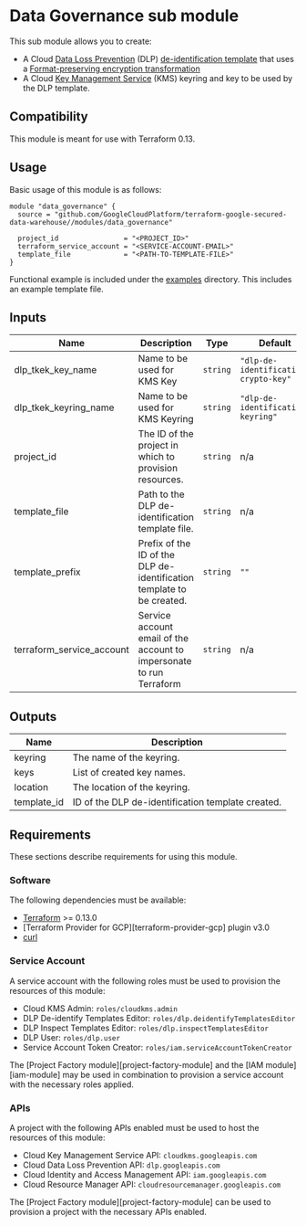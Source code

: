 # Data Governance sub module

This sub module allows you to create:

- A Cloud [Data Loss Prevention](https://cloud.google.com/dlp/docs) (DLP) [de-identification template](https://cloud.google.com/dlp/docs/deidentify-sensitive-data) that uses a [Format-preserving encryption transformation](https://cloud.google.com/dlp/docs/samples/dlp-deidentify-fpe)
- A Cloud [Key Management Service](https://cloud.google.com/kms/docs) (KMS) keyring and key to be used by the DLP template.

## Compatibility

This module is meant for use with Terraform 0.13.

## Usage

Basic usage of this module is as follows:

```hcl
module "data_governance" {
  source = "github.com/GoogleCloudPlatform/terraform-google-secured-data-warehouse//modules/data_governance"

  project_id                = "<PROJECT_ID>"
  terraform_service_account = "<SERVICE-ACCOUNT-EMAIL>"
  template_file             = "<PATH-TO-TEMPLATE-FILE>"
}
```

Functional example is included under the
[examples](./examples/data_governance/) directory.
This includes an example template file.

<!-- BEGINNING OF PRE-COMMIT-TERRAFORM DOCS HOOK -->
## Inputs

| Name | Description | Type | Default | Required |
|------|-------------|------|---------|:--------:|
| dlp\_tkek\_key\_name | Name to be used for KMS Key | `string` | `"dlp-de-identification-crypto-key"` | no |
| dlp\_tkek\_keyring\_name | Name to be used for KMS Keyring | `string` | `"dlp-de-identification-keyring"` | no |
| project\_id | The ID of the project in which to provision resources. | `string` | n/a | yes |
| template\_file | Path to the DLP de-identification template file. | `string` | n/a | yes |
| template\_prefix | Prefix of the ID of the DLP de-identification template to be created. | `string` | `""` | no |
| terraform\_service\_account | Service account email of the account to impersonate to run Terraform | `string` | n/a | yes |

## Outputs

| Name | Description |
|------|-------------|
| keyring | The name of the keyring. |
| keys | List of created key names. |
| location | The location of the keyring. |
| template\_id | ID of the DLP de-identification template created. |

<!-- END OF PRE-COMMIT-TERRAFORM DOCS HOOK -->

## Requirements

These sections describe requirements for using this module.

### Software

The following dependencies must be available:

- [Terraform](https://www.terraform.io/downloads.html) >= 0.13.0
- [Terraform Provider for GCP][terraform-provider-gcp] plugin v3.0
- [curl](https://curl.haxx.se/)

### Service Account

A service account with the following roles must be used to provision
the resources of this module:

- Cloud KMS Admin: `roles/cloudkms.admin`
- DLP De-identify Templates Editor: `roles/dlp.deidentifyTemplatesEditor`
- DLP Inspect Templates Editor: `roles/dlp.inspectTemplatesEditor`
- DLP User: `roles/dlp.user`
- Service Account Token Creator: `roles/iam.serviceAccountTokenCreator`

The [Project Factory module][project-factory-module] and the
[IAM module][iam-module] may be used in combination to provision a
service account with the necessary roles applied.

### APIs

A project with the following APIs enabled must be used to host the
resources of this module:

- Cloud Key Management Service API: `cloudkms.googleapis.com`
- Cloud Data Loss Prevention API: `dlp.googleapis.com`
- Cloud Identity and Access Management API: `iam.googleapis.com`
- Cloud Resource Manager API: `cloudresourcemanager.googleapis.com`

The [Project Factory module][project-factory-module] can be used to
provision a project with the necessary APIs enabled.

